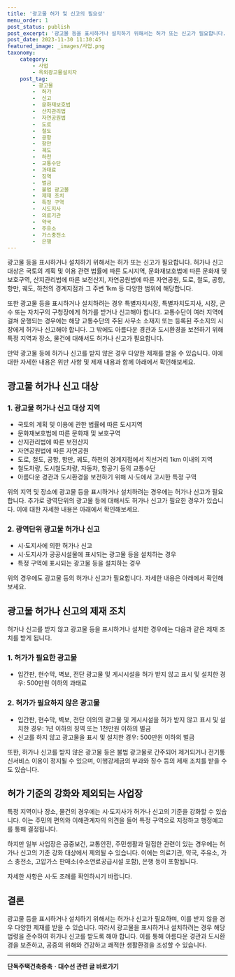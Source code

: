 ```yaml
---
title: '광고물 허가 및 신고의 필요성'
menu_order: 1
post_status: publish
post_excerpt: '광고물 등을 표시하거나 설치하기 위해서는 허가 또는 신고가 필요합니다. 허가나 신고 대상은 국토의 계획 및 이용 관련 법률에 따른 도시지역, 문화재보호법에 따른 문화재 및 보호구역, 산지관리법에 따른 보전산지, 자연공원법에 따른 자연공원, 도로, 철도, 공항, 항만, 궤도, 하천의 경계지점과 그 주변 1km 등 다양한 범위에 해당합니다.'
post_date: 2023-11-30 11:30:45
featured_image: _images/사업.png
taxonomy:
    category:
        - 사업
        - 옥외광고물설치자
    post_tag:
        - 광고물
        -  허가
        -  신고
        -  문화재보호법
        -  산지관리법
        -  자연공원법
        -  도로
        -  철도
        -  공항
        -  항만
        -  궤도
        -  하천
        -  교통수단
        -  과태료
        -  징역
        -  벌금
        -  불법 광고물
        -  제재 조치
        -  특정 구역
        -  시도지사
        -  의료기관
        -  약국
        -  주유소
        -  가스충전소
        -  은행
---
```



광고물 등을 표시하거나 설치하기 위해서는 허가 또는 신고가 필요합니다. 허가나 신고 대상은 국토의 계획 및 이용 관련 법률에 따른 도시지역, 문화재보호법에 따른 문화재 및 보호구역, 산지관리법에 따른 보전산지, 자연공원법에 따른 자연공원, 도로, 철도, 공항, 항만, 궤도, 하천의 경계지점과 그 주변 1km 등 다양한 범위에 해당합니다.

또한 광고물 등을 표시하거나 설치하려는 경우 특별자치시장, 특별자치도지사, 시장, 군수 또는 자치구의 구청장에게 허가를 받거나 신고해야 합니다. 교통수단이 여러 지역에 걸쳐 운행되는 경우에는 해당 교통수단의 주된 사무소 소재지 또는 등록된 주소지의 시장에게 허가나 신고해야 합니다. 그 밖에도 아름다운 경관과 도시환경을 보전하기 위해 특정 지역과 장소, 물건에 대해서도 허가나 신고가 필요합니다.

만약 광고물 등에 허가나 신고를 받지 않은 경우 다양한 제재를 받을 수 있습니다. 이에 대한 자세한 내용은 위반 사항 및 제재 내용과 함께 아래에서 확인해보세요.

## 광고물 허가나 신고 대상

### 1. 광고물 허가나 신고 대상 지역

- 국토의 계획 및 이용에 관한 법률에 따른 도시지역
- 문화재보호법에 따른 문화재 및 보호구역
- 산지관리법에 따른 보전산지
- 자연공원법에 따른 자연공원
- 도로, 철도, 공항, 항만, 궤도, 하천의 경계지점에서 직선거리 1km 이내의 지역
- 철도차량, 도시철도차량, 자동차, 항공기 등의 교통수단
- 아름다운 경관과 도시환경을 보전하기 위해 시·도에서 고시한 특정 구역

위의 지역 및 장소에 광고물 등을 표시하거나 설치하려는 경우에는 허가나 신고가 필요합니다. 추가로 광역단위의 광고물 등에 대해서도 허가나 신고가 필요한 경우가 있습니다. 이에 대한 자세한 내용은 아래에서 확인해보세요.

### 2. 광역단위 광고물 허가나 신고

- 시·도지사에 의한 허가나 신고
- 시·도지사가 공공시설물에 표시되는 광고물 등을 설치하는 경우
- 특정 구역에 표시되는 광고물 등을 설치하는 경우

위의 경우에도 광고물 등의 허가나 신고가 필요합니다. 자세한 내용은 아래에서 확인해보세요.

## 광고물 허가나 신고의 제재 조치

허가나 신고를 받지 않고 광고물 등을 표시하거나 설치한 경우에는 다음과 같은 제재 조치를 받게 됩니다.

### 1. 허가가 필요한 광고물

- 입간판, 현수막, 벽보, 전단 광고물 및 게시시설을 허가 받지 않고 표시 및 설치한 경우: 500만원 이하의 과태료

### 2. 허가가 필요하지 않은 광고물

- 입간판, 현수막, 벽보, 전단 이외의 광고물 및 게시시설을 허가 받지 않고 표시 및 설치한 경우: 1년 이하의 징역 또는 1천만원 이하의 벌금
- 신고를 하지 않고 광고물을 표시 및 설치한 경우: 500만원 이하의 벌금

또한, 허가나 신고를 받지 않은 광고물 등은 불법 광고물로 간주되어 제거되거나 전기통신서비스 이용이 정지될 수 있으며, 이행강제금의 부과와 징수 등의 제재 조치를 받을 수도 있습니다.

## 허가 기준의 강화와 제외되는 사업장

특정 지역이나 장소, 물건의 경우에는 시·도지사가 허가나 신고의 기준을 강화할 수 있습니다. 이는 주민의 편의와 이해관계자의 의견을 들어 특정 구역으로 지정하고 행정예고를 통해 결정됩니다. 

하지만 일부 사업장은 공중보건, 교통안전, 주민생활과 밀접한 관련이 있는 경우에는 허가나 신고의 기준 강화 대상에서 제외될 수 있습니다. 이에는 의료기관, 약국, 주유소, 가스 충전소, 고압가스 판매소(수소연료공급시설 포함), 은행 등이 포함됩니다. 

자세한 사항은 시·도 조례를 확인하시기 바랍니다.

## 결론

광고물 등을 표시하거나 설치하기 위해서는 허가나 신고가 필요하며, 이를 받지 않을 경우 다양한 제재를 받을 수 있습니다. 따라서 광고물을 표시하거나 설치하려는 경우 해당 법령을 준수하여 허가나 신고를 받도록 해야 합니다. 이를 통해 아름다운 경관과 도시환경을 보존하고, 공중의 위해와 건강하고 쾌적한 생활환경을 조성할 수 있습니다.


<!-- wp:separator -->
<hr class="wp-block-separator has-alpha-channel-opacity"/>
<!-- /wp:separator -->

<!-- wp:group {"backgroundColor":"base","layout":{"type":"constrained"}} -->
<div class="wp-block-group has-base-background-color has-background"><!-- wp:paragraph {"align":"center","fontSize":"medium"} -->
<p class="has-text-align-center has-large-font-size"><strong>단독주택건축증축ㆍ대수선 관련 글 바로가기</strong></p>
<!-- /wp:paragraph -->


<!-- wp:latest-posts
{"categories":[{"id":22770,"count":19,"description":"","link":"https://uknowlaw.com/category/%eb%8b%a8%eb%8f%85%ec%a3%bc%ed%83%9d%ea%b1%b4%ec%b6%95%ec%a6%9d%ec%b6%95%e3%86%8d%eb%8c%80%ec%88%98%ec%84%a0/","name":"단독주택건축증축ㆍ대수선","slug":"단독주택건축증축ㆍ대수선","taxonomy":"category","parent":0,"meta":[],"_links":{"self":[{"href":"https://uknowlaw.com/wp-json/wp/v2/categories/22770"}],"collection":[{"href":"https://uknowlaw.com/wp-json/wp/v2/categories"}],"about":[{"href":"https://uknowlaw.com/wp-json/wp/v2/taxonomies/category"}],"wp:post_type":[{"href":"https://uknowlaw.com/wp-json/wp/v2/posts?categories=22770"}],"curies":[{"name":"wp","href":"https://api.w.org/{rel}","templated":true}]}}],"postsToShow":100,"excerptLength":28,"postLayout":"grid","columns":2,"featuredImageAlign":"left","featuredImageSizeSlug":"large","fontSize":"small"} /--></div>
<!-- /wp:group -->